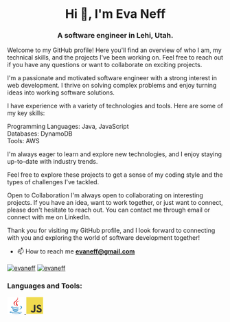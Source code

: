 <h1 align="center">Hi 👋, I'm Eva Neff</h1>
<h3 align="center">A software engineer in Lehi, Utah.</h3>

Welcome to my GitHub profile! Here you'll find an overview of who I am, my technical skills, and the projects I've been working on. Feel free to reach out if you have any questions or want to collaborate on exciting projects.

I'm a passionate and motivated software engineer with a strong interest in web development. I thrive on solving complex problems and enjoy turning ideas into working software solutions.

I have experience with a variety of technologies and tools. Here are some of my key skills:

Programming Languages: Java, JavaScript<br>
Databases: DynamoDB<br>
Tools: AWS<br>

I'm always eager to learn and explore new technologies, and I enjoy staying up-to-date with industry trends.

Feel free to explore these projects to get a sense of my coding style and the types of challenges I've tackled.

Open to Collaboration
I'm always open to collaborating on interesting projects. If you have an idea, want to work together, or just want to connect, please don't hesitate to reach out. You can contact me through email or connect with me on LinkedIn.

Thank you for visiting my GitHub profile, and I look forward to connecting with you and exploring the world of software development together!
- 📫 How to reach me **evaneff@gmail.com**</h3>
<p align="left">
<a href="https://linkedin.com/in/evaneff" target="blank"><img align="center" src="https://raw.githubusercontent.com/rahuldkjain/github-profile-readme-generator/master/src/images/icons/Social/linked-in-alt.svg" alt="evaneff" height="30" width="40" /></a>
<a href="https://fb.com/evaneff" target="blank"><img align="center" src="https://raw.githubusercontent.com/rahuldkjain/github-profile-readme-generator/master/src/images/icons/Social/facebook.svg" alt="evaneff" height="30" width="40" /></a>
</p>

<h3 align="left">Languages and Tools:</h3>
<p align="left"> <a href="https://www.java.com" target="_blank" rel="noreferrer"> <img src="https://raw.githubusercontent.com/devicons/devicon/master/icons/java/java-original.svg" alt="java" width="40" height="40"/> </a> <a href="https://developer.mozilla.org/en-US/docs/Web/JavaScript" target="_blank" rel="noreferrer"> <img src="https://raw.githubusercontent.com/devicons/devicon/master/icons/javascript/javascript-original.svg" alt="javascript" width="40" height="40"/> </a> </p>
